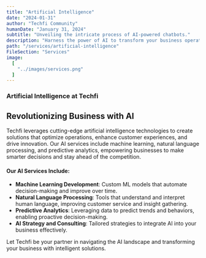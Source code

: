 ```yaml
---
title: "Artificial Intelligence"
date: "2024-01-31"
author: "Techfi Community"
humanDate: "January 31, 2024"
subtitle: "Unveiling the intricate process of AI-powered chatbots."
description: "Harness the power of AI to transform your business operations and unlock new opportunities."
path: "/services/artificial-intelligence"
FileSection: "Services"
image:
  [
    "../images/services.png"
  ]
---
```



### Artificial Intelligence at Techfi

## Revolutionizing Business with AI

Techfi leverages cutting-edge artificial intelligence technologies to create solutions that optimize operations, enhance customer experiences, and drive innovation. Our AI services include machine learning, natural language processing, and predictive analytics, empowering businesses to make smarter decisions and stay ahead of the competition.

#### Our AI Services Include:

- **Machine Learning Development**: Custom ML models that automate decision-making and improve over time.
- **Natural Language Processing**: Tools that understand and interpret human language, improving customer service and insight gathering.
- **Predictive Analytics**: Leveraging data to predict trends and behaviors, enabling proactive decision-making.
- **AI Strategy and Consulting**: Tailored strategies to integrate AI into your business effectively.

Let Techfi be your partner in navigating the AI landscape and transforming your business with intelligent solutions.
